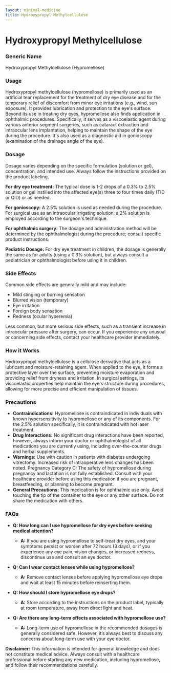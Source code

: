 ```yaml
---
layout: minimal-medicine
title: Hydroxypropyl Methylcellulose
---
```


# Hydroxypropyl Methylcellulose
### Generic Name
Hydroxypropyl Methylcellulose (Hypromellose)

### Usage
Hydroxypropyl methylcellulose (hypromellose) is primarily used as an artificial tear replacement for the treatment of dry eye disease and for the temporary relief of discomfort from minor eye irritations (e.g., wind, sun exposure).  It provides lubrication and protection to the eye's surface.  Beyond its use in treating dry eyes, hypromellose also finds application in ophthalmic procedures.  Specifically, it serves as a viscoelastic agent during various anterior segment surgeries, such as cataract extraction and intraocular lens implantation, helping to maintain the shape of the eye during the procedure.  It's also used as a diagnostic aid in gonioscopy (examination of the drainage angle of the eye).

### Dosage
Dosage varies depending on the specific formulation (solution or gel), concentration, and intended use.  Always follow the instructions provided on the product labeling.

**For dry eye treatment:**  The typical dose is 1-2 drops of a 0.3% to 2.5% solution or gel instilled into the affected eye(s) three to four times daily (TID or QID) or as needed.

**For gonioscopy:** A 2.5% solution is used as needed during the procedure.  For surgical use as an intraocular irrigating solution, a 2% solution is employed according to the surgeon's technique.

**For ophthalmic surgery:**  The dosage and administration method will be determined by the ophthalmologist during the procedure; consult specific product instructions.

**Pediatric Dosage:**  For dry eye treatment in children, the dosage is generally the same as for adults (using a 0.3% solution), but always consult a pediatrician or ophthalmologist before using it in children.


### Side Effects
Common side effects are generally mild and may include:

* Mild stinging or burning sensation
* Blurred vision (temporary)
* Eye irritation
* Foreign body sensation
* Redness (ocular hyperemia)

Less common, but more serious side effects, such as a transient increase in intraocular pressure after surgery, can occur.  If you experience any unusual or concerning side effects, contact your healthcare provider immediately.

### How it Works
Hydroxypropyl methylcellulose is a cellulose derivative that acts as a lubricant and moisture-retaining agent. When applied to the eye, it forms a protective layer over the surface, preventing moisture evaporation and providing relief from dryness and irritation. In surgical settings, its viscoelastic properties help maintain the eye's structure during procedures, allowing for more precise and efficient manipulation of tissues.


### Precautions
* **Contraindications:** Hypromellose is contraindicated in individuals with known hypersensitivity to hypromellose or any of its components.  For the 2.5% solution specifically, it is contraindicated with hot laser treatment.
* **Drug Interactions:**  No significant drug interactions have been reported, however, always inform your doctor or ophthalmologist of all medications you are currently using, including over-the-counter drugs and herbal supplements.
* **Warnings:**  Use with caution in patients with diabetes undergoing vitrectomy.  Increased risk of intraoperative lens changes has been noted.  Pregnancy Category C:  The safety of hypromellose during pregnancy and lactation is not fully established. Consult with your healthcare provider before using this medication if you are pregnant, breastfeeding, or planning to become pregnant.
* **General Precautions:**  This medication is for ophthalmic use only. Avoid touching the tip of the container to the eye or any other surface.  Do not share the medication with others.

### FAQs
* **Q: How long can I use hypromellose for dry eyes before seeking medical attention?**
   * **A:** If you are using hypromellose to self-treat dry eyes, and your symptoms persist or worsen after 72 hours (3 days), or if you experience any eye pain, vision changes, or increased redness, discontinue use and consult an eye doctor.

* **Q: Can I wear contact lenses while using hypromellose?**
   * **A:** Remove contact lenses before applying hypromellose eye drops and wait at least 15 minutes before reinserting them.

* **Q: How should I store hypromellose eye drops?**
   * **A:** Store according to the instructions on the product label, typically at room temperature, away from direct light and heat.

* **Q: Are there any long-term effects associated with hypromellose use?**
   * **A:**  Long-term use of hypromellose in the recommended dosages is generally considered safe. However, it’s always best to discuss any concerns about long-term use with your eye doctor.


**Disclaimer:** This information is intended for general knowledge and does not constitute medical advice. Always consult with a healthcare professional before starting any new medication, including hypromellose, and follow their recommendations carefully.
